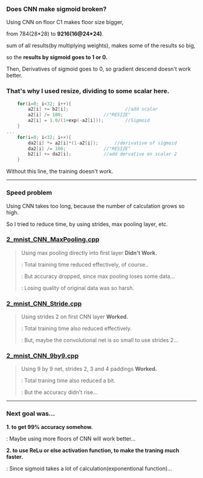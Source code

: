 ### Does CNN make sigmoid broken?

Using CNN on floor C1 makes floor size bigger, 

from 784(28\*28) to **9216(16@24\*24)**.

sum of all results(by multiplying weights), makes some of the results so big,

so the **results by sigmoid goes to 1 or 0.**

Then, Derivatives of sigmoid goes to 0, so gradient descend doesn't work better.

### That's why I used resize, dividing to some scalar here.

~~~c
	for(i=0; i<32; i++){
		a2[i] += b2[i];                 	//add scalar
		a2[i] /= 100;				//"RESIZE"
		a2[i] = 1.0/(1+exp(-a2[i]));		//Sigmoid
	}
...  
	for(i=0; i<32; i++){
		da2[i] *= a2[i]*(1-a2[i]);		//derivative of sigmoid
		da2[i] /= 100;				//"RESIZE"
		b2[i] += da2[i];			//add dervative on scalar 2
	}
~~~

Without this line, the training doesn't work.

---

### Speed problem

Using CNN takes too long, because the number of calculation grows so high.

So I tried to reduce time, by using strides, max pooling layer, etc.

### [2_mnist_CNN_MaxPooling.cpp](2_mnist_CNN_MaxPooling.cpp)

> Using max pooling directly into first layer **Didn't Work.**
> 
> : Total training time reduced effectively, of course..
> 
> : But accuracy dropped, since max pooling loses some data...
> 
> : Losing quality of original data was so harsh.

### [2_mnist_CNN_Stride.cpp](2_mnist_CNN_Stride.cpp)

> Using strides 2 on first CNN layer **Worked.**
> 
> : Total training time also reduced effectively.
> 
> : But, maybe the convolutional net is so small to use strides 2...

### [2_mnist_CNN_9by9.cpp](2_mnist_CNN_9by9.cpp)

> Using 9 by 9 net, strides 2, 3 and 4 paddings **Worked.**
> 
> : Total traning time also reduced a bit.
> 
> : But the accuracy didn't rise...

---

### Next goal was...

**1. to get 99% accuracy somehow.**

: Maybe using more floors of CNN will work better...

**2. to use ReLu or else activation function, to make the traning much faster.**

: Since sigmoid takes a lot of calculation(exponentional function)...
